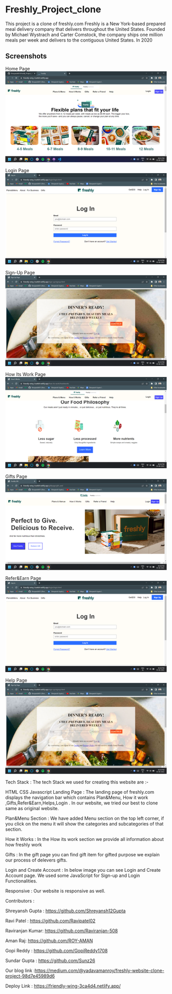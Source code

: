 # Freshly_Project_clone

This project is a clone of freshly.com Freshly is a New York-based prepared meal delivery company that delivers throughout the United States. Founded by Michael Wystrach and Carter Comstock, the company ships one million meals per week and delivers to the contiguous United States. In 2020
 ## Screenshots
 
Home Page 
![App Screenshot](./ReadFile/Screenshot%20(650).png)

Login Page
![App Screenshot](./ReadFile/Screenshot%20(648).png)

Sign-Up Page
![App Screenshot](./ReadFile/Screenshot%20(649).png)

How Its Work Page
![App Screenshot](./ReadFile/Screenshot%20(646).png)

Gifts Page
![App Screenshot](./ReadFile/Screenshot%20(647).png)

Refer&Earn Page
![App Screenshot](./ReadFile/Screenshot%20(648).png)

Help Page
![App Screenshot](./ReadFile/Screenshot%20(649).png)


Tech Stack :
The tech Stack we used for creating this website are :-

HTML
CSS
Javascript
Landing Page :
The landing page of freshly.com  displays the navigation bar which contains Plan&Menu, How it work ,Gifts,Refer&Earn,Helps,Login . In our website, we tried our best to clone same as original website.

Plan&Menu Section :
We have added Menu section on the top left corner, if you click on the menu it will show the categories and subcategories of that section.

How it Works :
In the How its work section we provide all information about how freshly work

Gifts :
In the gift page you can find gift item for gifted purpose we explain our process of delevers gifts.

Login and Create Account :
In below image you can see Login and Create Account page. We used some JavaScript for Sign-up and Login Functionalities.

Responsive :
Our website is responsive as well.

Contributors :

Shreyansh Gupta : https://github.com/Shreyansh12Gupta

Ravi Patel : https://github.com/Ravipatel02

Raviranjan Kumar: https://github.com/Raviranjan-508

Aman Raj: https://github.com/ROY-AMAN

Gopi Reddy : https://github.com/GopiReddy1708

Sundar Gupta : https://github.com/Sunz26 

Our blog link :https://medium.com/@yadavamanroy/freshly-website-clone-project-98d7e45989d6


Deploy Link :
https://friendly-wing-3ca4d4.netlify.app/
